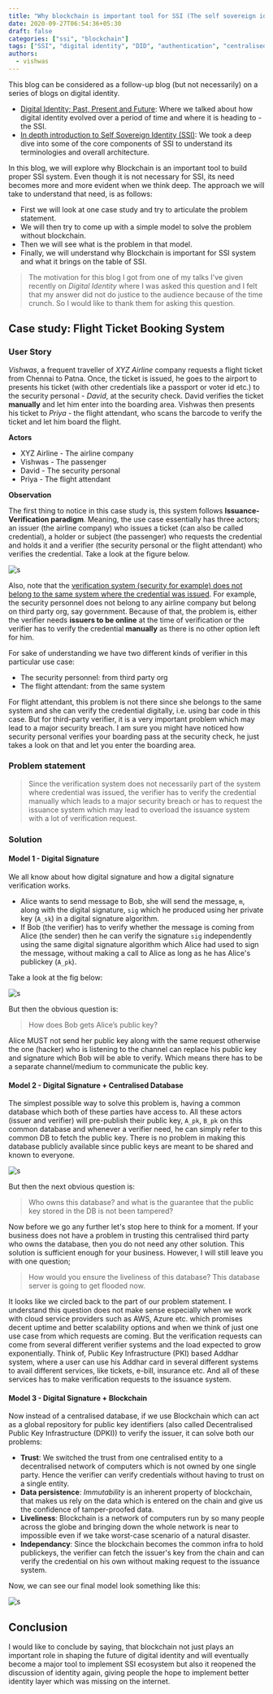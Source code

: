 ```yaml
---
title: "Why blockchain is important tool for SSI (The self sovereign identity) system?"
date: 2020-09-27T06:54:36+05:30
draft: false
categories: ["ssi", "blockchain"]
tags: ["SSI", "digital identity", "DID", "authentication", "centralised", "federated", "blockchain", "user-centric"]
authors:
  - vishwas
---
```


This blog can be considered as a follow-up blog (but not necessarily) on a series of blogs on digital identity. 

* [Digital Identity; Past, Present and Future](https://hypermineresearch.netlify.app/posts/ssi-intro/): Where we talked about how digital identity evolved over a period of time and where it is heading to - the SSI.
* [In depth introduction to Self Sovereign Identity (SSI)](https://hypermineresearch.netlify.app/posts/ssi-detail/): We took a deep dive into some of the core components of SSI to understand its terminologies and overall architecture. 

In this blog, we will explore why Blockchain is an important tool to build proper SSI system. Even though it is not necessary for SSI, its need becomes more and more evident when we think deep. The approach we will take to understand that need, is as follows:

* First we will look at one case study and try to articulate the problem statement.
* We will then try to come up with a simple model to solve the problem without blockchain.
* Then we will see what is the problem in that model.
* Finally, we will understand why Blockchain is important for SSI system and what it brings on the table of SSI.

>  The motivation for this blog I got from one of my talks I've given recently on *Digital Identity* where I was asked this question and I felt that my answer did not do justice to the audience because of the time crunch. So I would like to thank them for asking this question. 

## Case study: Flight Ticket Booking System

### User Story

*Vishwas*, a frequent traveller of *XYZ Airline* company requests a flight ticket from Chennai to Patna. Once, the ticket is issued, he goes to the airport to presents his ticket (with other credentials like a passport or voter id etc.) to the security personal - *David*, at the security check. David verifies the ticket **manually** and let him enter into the boarding area. Vishwas then presents his ticket to *Priya* - the flight attendant, who scans the barcode to verify the ticket and let him board the flight. 

**Actors**

* XYZ Airline - The airline company
* Vishwas - The passenger
* David - The security personal
* Priya - The flight attendant

**Observation**

The first thing to notice in this case study is, this system follows **Issuance-Verification paradigm**. Meaning, the use case essentially has three actors; an issuer (the airline company) who issues a ticket (can also be called credential), a holder or subject (the passenger) who requests the credential and holds it and a verifier (the security personal or the flight attendant) who verifies the credential. Take a look at the figure below.

![s](/images/need-of-blockchain-ssi/issue-verification.png.png)

Also, note that the <ins>verification system (security for example) does not belong to the same system where the credential was issued</ins>. For example, the security personnel does not belong to any airline company but belong on third party org, say government. Because of that, the problem is, either the verifier needs **issuers to be online** at the time of verification or the verifier has to verify the credential **manually** as there is no other option left for him. 

For sake of understanding we have two different kinds of verifier in this particular use case:

* The security personnel: from third party org
* The flight attendant:  from the same system

For flight attendant, this problem is not there since she belongs to the same system and she can verify the credential digitally, i.e. using bar code in this case. But for third-party verifier, it is a very important problem which may lead to a major security breach. I am sure you might have noticed how security personal verifies your boarding pass at the security check, he just takes a look on that and let you enter the boarding area. 


### Problem statement

> Since the verification system does not necessarily part of the system where credential was issued, the verifier has to verify the credential manually which leads to a major security breach or has to request the issuance system which may lead to overload the issuance system with a lot of verification request. 

### Solution

#### Model 1 - Digital Signature

We all know about how digital signature and how a digital signature verification works. 

* Alice wants to send message to Bob, she will send the message, `m`, along with the digital signature, `sig` which he produced using her private key (`A_sk`) in a digital signature algorithm. 
* If Bob (the verifier) has to verify whether the message is coming from Alice (the sender) then he can verify the signature `sig` independently using the same digital signature algorithm which Alice had used to sign the message, without making a call to Alice as long as he has Alice's publickey (`A_pk`).  

Take a look at the fig below:

![s](/images/need-of-blockchain-ssi/dig-sig.png)

But then the obvious question is:

> How does Bob gets Alice’s public key?

Alice MUST not send her public key along with the same request otherwise the one (hacker) who is listening to the channel can replace his public key and signature which Bob will be able to verify. Which means there has to be a separate channel/medium to communicate the public key.

#### Model 2 - Digital Signature + Centralised Database

The simplest possible way to solve this problem is, having a common database which both of these parties have access to. All these actors (issuer and verifier) will pre-publish their public key, `A_pk`, `B_pk`  on this common database and whenever a verifier need, he can simply refer to this common DB to fetch the public key. There is no problem in making this database publicly available since public keys are meant to be shared and known to everyone. 

![s](/images/need-of-blockchain-ssi/dig-sig-db.png)

But then the next obvious question is:

> Who owns this database? and what is the guarantee that the public key stored in the DB is not been tampered? 


Now before we go any further let's stop here to think for a moment. If your business does not have a problem in trusting this centralised third party who owns the database, then you do not need any other solution. This solution is sufficient enough for your business. However, I will still leave you with one question;

> How would you ensure the liveliness of this database? This database server is going to get flooded now.

It looks like we circled back to the part of our problem statement. I understand this question does not make sense especially when we work with cloud service providers such as AWS, Azure etc. which promises decent uptime and better scalability options and when we think of just one use case from which requests are coming. But the verification requests can come from several different verifier systems and the load expected to grow exponentially. Think of, Public Key Infrastructure (PKI) based Addhar system, where a user can use his Addhar card in several different systems to avail different services, like tickets, e-bill, insurance etc. And all of these services has to make verification requests to the issuance system.


#### Model 3 - Digital Signature + Blockchain

Now instead of a centralised database, if we use Blockchain which can act as a global repository for public key identifiers (also called Decentralised Public Key Infrastructure (DPKI)) to verify the issuer, it can solve both our problems:

* **Trust**: We switched the trust from one centralised entity to a decentralised network of computers which is not owned by one single party. Hence the verifier can verify credentials without having to trust on a single entity.
* **Data persistence**: *Immutability* is an inherent property of blockchain, that makes us rely on the data which is entered on the chain and give us the confidence of tamper-proofed data.
* **Liveliness**: Blockchain is a network of computers run by so many people across the globe and bringing down the whole network is near to impossible even if we take worst-case scenario of a natural disaster. 
* **Independancy**: Since the blockchain becomes the common infra to hold publickeys, the verifier can fetch the issuer's key from the chain and can verify the credential on his own without making request to the issuance system.

Now, we can see our final model look something like this: 

![s](/images/need-of-blockchain-ssi/ssi-blockchain.png)


## Conclusion

I would like to conclude by saying, that blockchain not just plays an important role in shaping the future of digital identity and will eventually become a major tool to implement SSI ecosystem but also it reopened the discussion of identity again, giving people the hope to implement better identity layer which was missing on the internet. 



